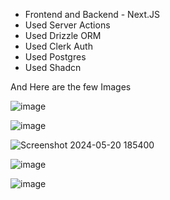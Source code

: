- Frontend and Backend - Next.JS
- Used Server Actions  
- Used Drizzle ORM 
- Used Clerk Auth 
- Used Postgres 
- Used Shadcn

And Here are the few Images 

![image](https://github.com/Rash-Hit/Kriscent-Techno-Hub-Task-Manager-Assignment-/assets/73944177/d4cb088e-be4d-443a-b2b5-70baccf968c0)

![image](https://github.com/Rash-Hit/Kriscent-Techno-Hub-Task-Manager-Assignment-/assets/73944177/14ec1550-4de0-4ddb-a47d-5cefba452f2f)

![Screenshot 2024-05-20 185400](https://github.com/Rash-Hit/Kriscent-Techno-Hub-Task-Manager-Assignment-/assets/73944177/6b9bb41b-7b12-497b-aa90-8f15b7e512c8)

![image](https://github.com/Rash-Hit/Kriscent-Techno-Hub-Task-Manager-Assignment-/assets/73944177/0c6c8f95-8de2-4ed8-922d-2424fa912c9c)

![image](https://github.com/Rash-Hit/Kriscent-Techno-Hub-Task-Manager-Assignment-/assets/73944177/9ed5af65-ffe2-4169-82d7-74dcd43b0621)
